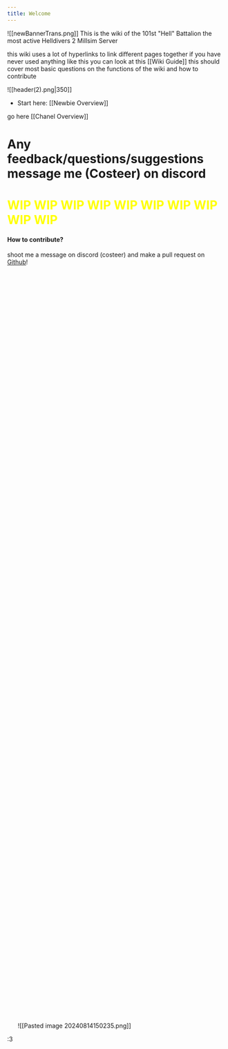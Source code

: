 ```yaml
---
title: Welcome
---
```


![[newBannerTrans.png]]
This is the wiki of the 101st "Hell" Battalion the most active Helldivers 2 Millsim Server

this wiki uses a lot of hyperlinks to link different pages together if you have never used anything like this you can look at this [[Wiki Guide]] this should cover most basic questions on the functions of the wiki and how to contribute 

![[header(2).png|350]]
- Start here: [[Newbie Overview]]

go here [[Chanel Overview]]

# Any feedback/questions/suggestions message me (Costeer) on discord

# <span style="color:rgb(255, 255, 0)"><span style="color:F9FF21)">WIP WIP WIP WIP WIP WIP WIP WIP WIP WIP </span> </span>

#### How to contribute?
shoot me a message on discord (costeer) and make a pull request on [Github](https://github.com/Costeer/101st-Wiki)! 


⠀⠀

⠀⠀

⠀⠀

⠀⠀

⠀⠀

⠀⠀

⠀⠀

⠀⠀

⠀⠀

⠀⠀

⠀⠀

⠀⠀

⠀⠀

⠀⠀

⠀⠀

⠀⠀

⠀⠀

⠀⠀

⠀⠀

⠀⠀

⠀⠀

⠀⠀

⠀⠀

⠀⠀

⠀⠀

⠀⠀

⠀⠀

⠀⠀

⠀⠀

⠀⠀

⠀⠀

⠀⠀

⠀⠀

⠀⠀

⠀⠀

⠀⠀

⠀⠀

⠀⠀

⠀⠀

⠀⠀

⠀⠀

⠀⠀

⠀⠀

⠀⠀

⠀⠀

⠀⠀

⠀⠀

⠀⠀

⠀⠀

⠀⠀

⠀⠀

⠀⠀

⠀⠀

⠀⠀

⠀⠀

⠀⠀

⠀⠀
![[Pasted image 20240814150235.png]]

:3